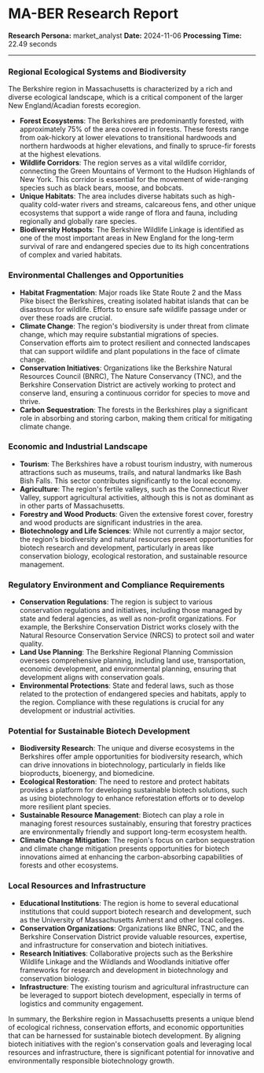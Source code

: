 # MA-BER Research Report

**Research Persona:** market_analyst
**Date:** 2024-11-06
**Processing Time:** 22.49 seconds

---

### Regional Ecological Systems and Biodiversity

The Berkshire region in Massachusetts is characterized by a rich and diverse ecological landscape, which is a critical component of the larger New England/Acadian forests ecoregion.

- **Forest Ecosystems**: The Berkshires are predominantly forested, with approximately 75% of the area covered in forests. These forests range from oak-hickory at lower elevations to transitional hardwoods and northern hardwoods at higher elevations, and finally to spruce-fir forests at the highest elevations.
- **Wildlife Corridors**: The region serves as a vital wildlife corridor, connecting the Green Mountains of Vermont to the Hudson Highlands of New York. This corridor is essential for the movement of wide-ranging species such as black bears, moose, and bobcats.
- **Unique Habitats**: The area includes diverse habitats such as high-quality cold-water rivers and streams, calcareous fens, and other unique ecosystems that support a wide range of flora and fauna, including regionally and globally rare species.
- **Biodiversity Hotspots**: The Berkshire Wildlife Linkage is identified as one of the most important areas in New England for the long-term survival of rare and endangered species due to its high concentrations of complex and varied habitats.

### Environmental Challenges and Opportunities

- **Habitat Fragmentation**: Major roads like State Route 2 and the Mass Pike bisect the Berkshires, creating isolated habitat islands that can be disastrous for wildlife. Efforts to ensure safe wildlife passage under or over these roads are crucial.
- **Climate Change**: The region's biodiversity is under threat from climate change, which may require substantial migrations of species. Conservation efforts aim to protect resilient and connected landscapes that can support wildlife and plant populations in the face of climate change.
- **Conservation Initiatives**: Organizations like the Berkshire Natural Resources Council (BNRC), The Nature Conservancy (TNC), and the Berkshire Conservation District are actively working to protect and conserve land, ensuring a continuous corridor for species to move and thrive.
- **Carbon Sequestration**: The forests in the Berkshires play a significant role in absorbing and storing carbon, making them critical for mitigating climate change.

### Economic and Industrial Landscape

- **Tourism**: The Berkshires have a robust tourism industry, with numerous attractions such as museums, trails, and natural landmarks like Bash Bish Falls. This sector contributes significantly to the local economy.
- **Agriculture**: The region's fertile valleys, such as the Connecticut River Valley, support agricultural activities, although this is not as dominant as in other parts of Massachusetts.
- **Forestry and Wood Products**: Given the extensive forest cover, forestry and wood products are significant industries in the area.
- **Biotechnology and Life Sciences**: While not currently a major sector, the region's biodiversity and natural resources present opportunities for biotech research and development, particularly in areas like conservation biology, ecological restoration, and sustainable resource management.

### Regulatory Environment and Compliance Requirements

- **Conservation Regulations**: The region is subject to various conservation regulations and initiatives, including those managed by state and federal agencies, as well as non-profit organizations. For example, the Berkshire Conservation District works closely with the Natural Resource Conservation Service (NRCS) to protect soil and water quality.
- **Land Use Planning**: The Berkshire Regional Planning Commission oversees comprehensive planning, including land use, transportation, economic development, and environmental planning, ensuring that development aligns with conservation goals.
- **Environmental Protections**: State and federal laws, such as those related to the protection of endangered species and habitats, apply to the region. Compliance with these regulations is crucial for any development or industrial activities.

### Potential for Sustainable Biotech Development

- **Biodiversity Research**: The unique and diverse ecosystems in the Berkshires offer ample opportunities for biodiversity research, which can drive innovations in biotechnology, particularly in fields like bioproducts, bioenergy, and biomedicine.
- **Ecological Restoration**: The need to restore and protect habitats provides a platform for developing sustainable biotech solutions, such as using biotechnology to enhance reforestation efforts or to develop more resilient plant species.
- **Sustainable Resource Management**: Biotech can play a role in managing forest resources sustainably, ensuring that forestry practices are environmentally friendly and support long-term ecosystem health.
- **Climate Change Mitigation**: The region's focus on carbon sequestration and climate change mitigation presents opportunities for biotech innovations aimed at enhancing the carbon-absorbing capabilities of forests and other ecosystems.

### Local Resources and Infrastructure

- **Educational Institutions**: The region is home to several educational institutions that could support biotech research and development, such as the University of Massachusetts Amherst and other local colleges.
- **Conservation Organizations**: Organizations like BNRC, TNC, and the Berkshire Conservation District provide valuable resources, expertise, and infrastructure for conservation and biotech initiatives.
- **Research Initiatives**: Collaborative projects such as the Berkshire Wildlife Linkage and the Wildlands and Woodlands initiative offer frameworks for research and development in biotechnology and conservation biology.
- **Infrastructure**: The existing tourism and agricultural infrastructure can be leveraged to support biotech development, especially in terms of logistics and community engagement.

In summary, the Berkshire region in Massachusetts presents a unique blend of ecological richness, conservation efforts, and economic opportunities that can be harnessed for sustainable biotech development. By aligning biotech initiatives with the region's conservation goals and leveraging local resources and infrastructure, there is significant potential for innovative and environmentally responsible biotechnology growth.